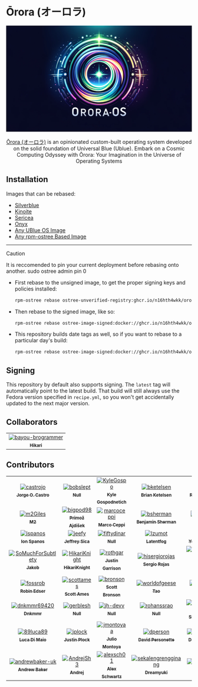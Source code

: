 # Ōrora (オーロラ)

<!-- <div align="center">

[![Build Ōrora](https://github.com/bayou-brogrammer/orora/actions/workflows/build.yml/badge.svg)](https://github.com/bayou-brogrammer/orora/actions/workflows/build.yml)
[![Ōrora Iso Release](https://github.com/bayou-brogrammer/orora/actions/workflows/release-iso.yml/badge.svg?branch=live)](https://github.com/bayou-brogrammer/orora/actions/workflows/release-iso.yml)

</div> -->

<div align="center" width="50%">
  <img alt="orora" src="assets/4-design/variant5.png">

  [Ōrora (オーロラ)](https://www.nihongomaster.com/japanese/dictionary/word/3106/o%E3%83%BCrora-%E3%82%AA%E3%83%BC%E3%83%AD%E3%83%A9) is an opinionated custom-built operating system developed on the solid foundation of Universal Blue (Ublue). Embark on a Cosmic Computing Odyssey with Ōrora: Your Imagination in the Universe of Operating Systems
  
</div>

## Installation

Images that can be rebased:

- [Silverblue](https://fedoraproject.org/silverblue/)
- [Kinoite](https://fedoraproject.org/kinoite/)
- [Sericea](https://fedoraproject.org/sericea/)
- [Onyx](https://fedoraproject.org/onyx/)
- [Any UBlue OS Image](https://universal-blue.org/images/)
- [Any rpm-ostree Based Image](https://coreos.github.io/rpm-ostree/)

---

> [!CAUTION]
> It is reccomended to pin your current deployment before rebasing onto another.
> sudo ostree admin pin 0

- First rebase to the unsigned image, to get the proper signing keys and policies installed:

  ```sh
  rpm-ostree rebase ostree-unverified-registry:ghcr.io/n16hth4wkk/orora:latest --reboot
  ```

- Then rebase to the signed image, like so:

  ```sh
  rpm-ostree rebase ostree-image-signed:docker://ghcr.io/n16hth4wkk/orora:latest --reboot
  ```

- This repository builds date tags as well, so if you want to rebase to a particular day's build:

  ```sh
  rpm-ostree rebase ostree-image-signed:docker://ghcr.io/n16hth4wkk/orora:20230403
  ```

## Signing

This repository by default also supports signing.
The `latest` tag will automatically point to the latest build. That build will still always use the Fedora version
specified in `recipe.yml`, so you won't get accidentally updated to the next major version.

## Collaborators

<!-- readme: collaborators -start -->
<table>
<tr>
    <td align="center">
        <a href="https://github.com/bayou-brogrammer">
            <img src="https://avatars.githubusercontent.com/u/9278174?v=4" width="100;" alt="bayou-brogrammer"/>
            <br />
            <sub><b>Hikari</b></sub>
        </a>
    </td></tr>
</table>
<!-- readme: collaborators -end -->

## Contributors

<!-- readme: contributors -start -->
<table>
<tr>
    <td align="center">
        <a href="https://github.com/castrojo">
            <img src="https://avatars.githubusercontent.com/u/1264109?v=4" width="100;" alt="castrojo"/>
            <br />
            <sub><b>Jorge O. Castro</b></sub>
        </a>
    </td>
    <td align="center">
        <a href="https://github.com/bobslept">
            <img src="https://avatars.githubusercontent.com/u/38557801?v=4" width="100;" alt="bobslept"/>
            <br />
            <sub><b>Null</b></sub>
        </a>
    </td>
    <td align="center">
        <a href="https://github.com/KyleGospo">
            <img src="https://avatars.githubusercontent.com/u/10704358?v=4" width="100;" alt="KyleGospo"/>
            <br />
            <sub><b>Kyle Gospodnetich</b></sub>
        </a>
    </td>
    <td align="center">
        <a href="https://github.com/bketelsen">
            <img src="https://avatars.githubusercontent.com/u/37492?v=4" width="100;" alt="bketelsen"/>
            <br />
            <sub><b>Brian Ketelsen</b></sub>
        </a>
    </td>
    <td align="center">
        <a href="https://github.com/p5">
            <img src="https://avatars.githubusercontent.com/u/46304672?v=4" width="100;" alt="p5"/>
            <br />
            <sub><b>Robert Sturla</b></sub>
        </a>
    </td>
    <td align="center">
        <a href="https://github.com/EyeCantCU">
            <img src="https://avatars.githubusercontent.com/u/18015150?v=4" width="100;" alt="EyeCantCU"/>
            <br />
            <sub><b>RJ Trujillo</b></sub>
        </a>
    </td></tr>
<tr>
    <td align="center">
        <a href="https://github.com/m2Giles">
            <img src="https://avatars.githubusercontent.com/u/69128853?v=4" width="100;" alt="m2Giles"/>
            <br />
            <sub><b>M2</b></sub>
        </a>
    </td>
    <td align="center">
        <a href="https://github.com/bigpod98">
            <img src="https://avatars.githubusercontent.com/u/6921913?v=4" width="100;" alt="bigpod98"/>
            <br />
            <sub><b>Primož Ajdišek</b></sub>
        </a>
    </td>
    <td align="center">
        <a href="https://github.com/marcoceppi">
            <img src="https://avatars.githubusercontent.com/u/70613?v=4" width="100;" alt="marcoceppi"/>
            <br />
            <sub><b>Marco Ceppi</b></sub>
        </a>
    </td>
    <td align="center">
        <a href="https://github.com/bsherman">
            <img src="https://avatars.githubusercontent.com/u/60557?v=4" width="100;" alt="bsherman"/>
            <br />
            <sub><b>Benjamin Sherman</b></sub>
        </a>
    </td>
    <td align="center">
        <a href="https://github.com/hirnidrin">
            <img src="https://avatars.githubusercontent.com/u/9514486?v=4" width="100;" alt="hirnidrin"/>
            <br />
            <sub><b>Null</b></sub>
        </a>
    </td>
    <td align="center">
        <a href="https://github.com/bayou-brogrammer">
            <img src="https://avatars.githubusercontent.com/u/9278174?v=4" width="100;" alt="bayou-brogrammer"/>
            <br />
            <sub><b>Hikari</b></sub>
        </a>
    </td></tr>
<tr>
    <td align="center">
        <a href="https://github.com/ispanos">
            <img src="https://avatars.githubusercontent.com/u/42875202?v=4" width="100;" alt="ispanos"/>
            <br />
            <sub><b>Ion Spanos</b></sub>
        </a>
    </td>
    <td align="center">
        <a href="https://github.com/jeefy">
            <img src="https://avatars.githubusercontent.com/u/1394552?v=4" width="100;" alt="jeefy"/>
            <br />
            <sub><b>Jeffrey Sica</b></sub>
        </a>
    </td>
    <td align="center">
        <a href="https://github.com/fiftydinar">
            <img src="https://avatars.githubusercontent.com/u/65243233?v=4" width="100;" alt="fiftydinar"/>
            <br />
            <sub><b>Null</b></sub>
        </a>
    </td>
    <td align="center">
        <a href="https://github.com/lzumot">
            <img src="https://avatars.githubusercontent.com/u/121748759?v=4" width="100;" alt="lzumot"/>
            <br />
            <sub><b>Latentfog</b></sub>
        </a>
    </td>
    <td align="center">
        <a href="https://github.com/xalt7x">
            <img src="https://avatars.githubusercontent.com/u/44649402?v=4" width="100;" alt="xalt7x"/>
            <br />
            <sub><b>Yevhen Popok</b></sub>
        </a>
    </td>
    <td align="center">
        <a href="https://github.com/Tsubajashi">
            <img src="https://avatars.githubusercontent.com/u/21346945?v=4" width="100;" alt="Tsubajashi"/>
            <br />
            <sub><b>Tsubajashi</b></sub>
        </a>
    </td></tr>
<tr>
    <td align="center">
        <a href="https://github.com/SoMuchForSubtlety">
            <img src="https://avatars.githubusercontent.com/u/15961647?v=4" width="100;" alt="SoMuchForSubtlety"/>
            <br />
            <sub><b>Jakob</b></sub>
        </a>
    </td>
    <td align="center">
        <a href="https://github.com/HikariKnight">
            <img src="https://avatars.githubusercontent.com/u/2557889?v=4" width="100;" alt="HikariKnight"/>
            <br />
            <sub><b>HikariKnight</b></sub>
        </a>
    </td>
    <td align="center">
        <a href="https://github.com/rothgar">
            <img src="https://avatars.githubusercontent.com/u/371796?v=4" width="100;" alt="rothgar"/>
            <br />
            <sub><b>Justin Garrison</b></sub>
        </a>
    </td>
    <td align="center">
        <a href="https://github.com/hisergiorojas">
            <img src="https://avatars.githubusercontent.com/u/48057303?v=4" width="100;" alt="hisergiorojas"/>
            <br />
            <sub><b>Sergio Rojas</b></sub>
        </a>
    </td>
    <td align="center">
        <a href="https://github.com/ironman820">
            <img src="https://avatars.githubusercontent.com/u/29488820?v=4" width="100;" alt="ironman820"/>
            <br />
            <sub><b>Nicholas Eastman</b></sub>
        </a>
    </td>
    <td align="center">
        <a href="https://github.com/nicknamenamenick">
            <img src="https://avatars.githubusercontent.com/u/121328689?v=4" width="100;" alt="nicknamenamenick"/>
            <br />
            <sub><b>Pat Connors</b></sub>
        </a>
    </td></tr>
<tr>
    <td align="center">
        <a href="https://github.com/fossrob">
            <img src="https://avatars.githubusercontent.com/u/75099866?v=4" width="100;" alt="fossrob"/>
            <br />
            <sub><b>Robin Edser</b></sub>
        </a>
    </td>
    <td align="center">
        <a href="https://github.com/scottames">
            <img src="https://avatars.githubusercontent.com/u/8071752?v=4" width="100;" alt="scottames"/>
            <br />
            <sub><b>Scott Ames</b></sub>
        </a>
    </td>
    <td align="center">
        <a href="https://github.com/bronson">
            <img src="https://avatars.githubusercontent.com/u/1776?v=4" width="100;" alt="bronson"/>
            <br />
            <sub><b>Scott Bronson</b></sub>
        </a>
    </td>
    <td align="center">
        <a href="https://github.com/worldofgeese">
            <img src="https://avatars.githubusercontent.com/u/59834693?v=4" width="100;" alt="worldofgeese"/>
            <br />
            <sub><b>Tao</b></sub>
        </a>
    </td>
    <td align="center">
        <a href="https://github.com/bpbeatty">
            <img src="https://avatars.githubusercontent.com/u/75324077?v=4" width="100;" alt="bpbeatty"/>
            <br />
            <sub><b>Null</b></sub>
        </a>
    </td>
    <td align="center">
        <a href="https://github.com/b-">
            <img src="https://avatars.githubusercontent.com/u/284789?v=4" width="100;" alt="b-"/>
            <br />
            <sub><b>Bri</b></sub>
        </a>
    </td></tr>
<tr>
    <td align="center">
        <a href="https://github.com/dnkmmr69420">
            <img src="https://avatars.githubusercontent.com/u/104856296?v=4" width="100;" alt="dnkmmr69420"/>
            <br />
            <sub><b>Dnkmmr</b></sub>
        </a>
    </td>
    <td align="center">
        <a href="https://github.com/gerblesh">
            <img src="https://avatars.githubusercontent.com/u/101901964?v=4" width="100;" alt="gerblesh"/>
            <br />
            <sub><b>Null</b></sub>
        </a>
    </td>
    <td align="center">
        <a href="https://github.com/jh-devv">
            <img src="https://avatars.githubusercontent.com/u/122896463?v=4" width="100;" alt="jh-devv"/>
            <br />
            <sub><b>Null</b></sub>
        </a>
    </td>
    <td align="center">
        <a href="https://github.com/rohanssrao">
            <img src="https://avatars.githubusercontent.com/u/17805516?v=4" width="100;" alt="rohanssrao"/>
            <br />
            <sub><b>Null</b></sub>
        </a>
    </td>
    <td align="center">
        <a href="https://github.com/simon511000">
            <img src="https://avatars.githubusercontent.com/u/31013205?v=4" width="100;" alt="simon511000"/>
            <br />
            <sub><b>Simon511000</b></sub>
        </a>
    </td>
    <td align="center">
        <a href="https://github.com/storyaddict">
            <img src="https://avatars.githubusercontent.com/u/55410594?v=4" width="100;" alt="storyaddict"/>
            <br />
            <sub><b>Nathaniel Warburton</b></sub>
        </a>
    </td></tr>
<tr>
    <td align="center">
        <a href="https://github.com/89luca89">
            <img src="https://avatars.githubusercontent.com/u/598882?v=4" width="100;" alt="89luca89"/>
            <br />
            <sub><b>Luca Di Maio</b></sub>
        </a>
    </td>
    <td align="center">
        <a href="https://github.com/jplock">
            <img src="https://avatars.githubusercontent.com/u/49093?v=4" width="100;" alt="jplock"/>
            <br />
            <sub><b>Justin Plock</b></sub>
        </a>
    </td>
    <td align="center">
        <a href="https://github.com/jmontoyaa">
            <img src="https://avatars.githubusercontent.com/u/158935?v=4" width="100;" alt="jmontoyaa"/>
            <br />
            <sub><b>Julio Montoya</b></sub>
        </a>
    </td>
    <td align="center">
        <a href="https://github.com/dperson">
            <img src="https://avatars.githubusercontent.com/u/4772676?v=4" width="100;" alt="dperson"/>
            <br />
            <sub><b>David Personette</b></sub>
        </a>
    </td>
    <td align="center">
        <a href="https://github.com/orowith2os">
            <img src="https://avatars.githubusercontent.com/u/93224879?v=4" width="100;" alt="orowith2os"/>
            <br />
            <sub><b>Dallas Strouse</b></sub>
        </a>
    </td>
    <td align="center">
        <a href="https://github.com/ArtikusHG">
            <img src="https://avatars.githubusercontent.com/u/24320212?v=4" width="100;" alt="ArtikusHG"/>
            <br />
            <sub><b>Null</b></sub>
        </a>
    </td></tr>
<tr>
    <td align="center">
        <a href="https://github.com/andrewbaker-uk">
            <img src="https://avatars.githubusercontent.com/u/10560135?v=4" width="100;" alt="andrewbaker-uk"/>
            <br />
            <sub><b>Andrew Baker</b></sub>
        </a>
    </td>
    <td align="center">
        <a href="https://github.com/AndrejSh3">
            <img src="https://avatars.githubusercontent.com/u/61660699?v=4" width="100;" alt="AndrejSh3"/>
            <br />
            <sub><b>Andrej</b></sub>
        </a>
    </td>
    <td align="center">
        <a href="https://github.com/alexsch01">
            <img src="https://avatars.githubusercontent.com/u/5721147?v=4" width="100;" alt="alexsch01"/>
            <br />
            <sub><b>Alex Schwartz</b></sub>
        </a>
    </td>
    <td align="center">
        <a href="https://github.com/sekalengrengginang">
            <img src="https://avatars.githubusercontent.com/u/49896401?v=4" width="100;" alt="sekalengrengginang"/>
            <br />
            <sub><b>Dreamyuki</b></sub>
        </a>
    </td>
    <td align="center">
        <a href="https://github.com/oberon227">
            <img src="https://avatars.githubusercontent.com/u/33374297?v=4" width="100;" alt="oberon227"/>
            <br />
            <sub><b>A. Manzer</b></sub>
        </a>
    </td>
    <td align="center">
        <a href="https://github.com/190n">
            <img src="https://avatars.githubusercontent.com/u/7763597?v=4" width="100;" alt="190n"/>
            <br />
            <sub><b>Null</b></sub>
        </a>
    </td></tr>
</table>
<!-- readme: contributors -end -->